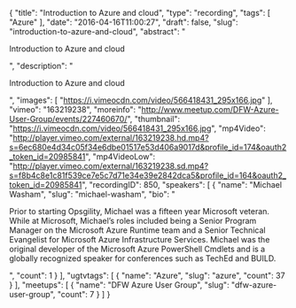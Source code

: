 {
  "title": "Introduction to Azure and cloud",
  "type": "recording",
  "tags": [
    "Azure"
  ],
  "date": "2016-04-16T11:00:27",
  "draft": false,
  "slug": "introduction-to-azure-and-cloud",
  "abstract": "<p>Introduction to Azure and cloud</p>",
  "description": "<p>Introduction to Azure and cloud</p>",
  "images": [
    "https://i.vimeocdn.com/video/566418431_295x166.jpg"
  ],
  "vimeo": "163219238",
  "moreinfo": "http://www.meetup.com/DFW-Azure-User-Group/events/227460670/",
  "thumbnail": "https://i.vimeocdn.com/video/566418431_295x166.jpg",
  "mp4Video": "http://player.vimeo.com/external/163219238.hd.mp4?s=6ec680e4d34c05f34e6dbe01517e53d406a9017d&profile_id=174&oauth2_token_id=20985841",
  "mp4VideoLow": "http://player.vimeo.com/external/163219238.sd.mp4?s=f8b4c8e1c81f539ce7e5c7d71e34e39e2842dca5&profile_id=164&oauth2_token_id=20985841",
  "recordingID": 850,
  "speakers": [
    {
      "name": "Michael Washam",
      "slug": "michael-washam",
      "bio": "<p>Prior to starting Opsgility, Michael was a fifteen year Microsoft veteran. While at Microsoft, Michael’s roles included being a Senior Program Manager on the Microsoft Azure Runtime team and a Senior Technical Evangelist for Microsoft Azure Infrastructure Services. Michael was the original developer of the Microsoft Azure PowerShell Cmdlets and is a globally recognized speaker for conferences such as TechEd and BUILD.</p>",
      "count": 1
    }
  ],
  "ugtvtags": [
    {
      "name": "Azure",
      "slug": "azure",
      "count": 37
    }
  ],
  "meetups": [
    {
      "name": "DFW Azure User Group",
      "slug": "dfw-azure-user-group",
      "count": 7
    }
  ]
}